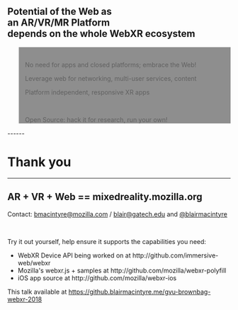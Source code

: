 
<!-- .slide: data-background="resources/textures/ironman.png" -->

<h2>Potential of the Web as <br>an AR/VR/MR Platform<br>depends on the whole WebXR ecosystem</h2>
<blockquote style="background: rgba(32, 32, 32, 0.5);">
<br>
<p>No need for apps and closed platforms; embrace the Web!</p>
<p>Leverage web for networking, multi-user services, content</p>
<p>Platform independent, responsive XR apps</p>
<br>
<p>Open Source: hack it for research, run your own!</p>
</blockquote>
------
<!-- .slide: data-background="resources/textures/background-radial.jpeg" style="text-align: left;" -->

# Thank you

------

<!-- .slide: data-background="resources/textures/background-radial.jpeg" style="text-align: left;" -->

<h2>AR + VR + Web == mixedreality.mozilla.org</h2>
<p>Contact: <a href="mailto:bmacintyre@mozilla.com">bmacintyre@mozilla.com</a> / <a href="mailto:blair@gatech.edu">blair@gatech.edu</a> 
and <a href="https://twitter.com/blairmacintyre">@blairmacintyre</a></p>
<br>
<p>Try it out yourself, help ensure it supports the capabilities you need:</p>
<ul>
    <li>WebXR Device API being worked on at http://github.com/immersive-web/webxr</li>
    <li>Mozilla's webxr.js + samples at http://github.com/mozilla/webxr-polyfill</li>
    <li>iOS app source at http://github.com/mozilla/webxr-ios</li>
</ul>

<p>This talk available at <a href="https://github.blairmacintyre.me/gvu-brownbag-webxr-2018">https://github.blairmacintyre.me/gvu-brownbag-webxr-2018</a></p>

